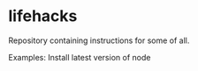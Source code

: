 # lifehacks

Repository containing instructions for some of all.

Examples:
Install latest version of node
